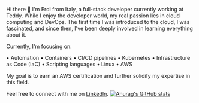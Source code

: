 Hi there 👋
I'm Erdi from Italy, a full-stack developer currently working at Teddy. While I enjoy the developer world, my real passion lies in cloud computing and DevOps. The first time I was introduced to the cloud, I was fascinated, and since then, I've been deeply involved in learning everything about it.

Currently, I'm focusing on:

• Automation
• Containers
• CI/CD pipelines
• Kubernetes
• Infrastructure as Code (IaC)
• Scripting languages
• Linux
• AWS

My goal is to earn an AWS certification and further solidify my expertise in this field.

Feel free to connect with me on [LinkedIn](https://www.linkedin.com/in/erdi-goci-015199168).
[![Anurag's GitHub stats](https://github-readme-stats.vercel.app/api?username=erdi-asd)](https://github.com/anuraghazra/github-readme-stats)
